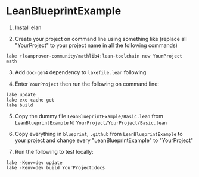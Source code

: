 # LeanBlueprintExample

1. Install elan

2. Create your project on command line using something like (replace all "YourProject" to your project name in all the following commands)

```
lake +leanprover-community/mathlib4:lean-toolchain new YourProject math
```

3. Add `doc-gen4` dependency to `lakefile.lean` following [](https://github.com/leanprover/doc-gen4#usage)

4. Enter `YourProject` then run the following on command line:

```
lake update
lake exe cache get
lake build
```

5. Copy the dummy file `LeanBlueprintExample/Basic.lean` from `LeanBlueprintExample` to `YourProject/YourProject/Basic.lean`

6. Copy everything in `blueprint`, `.github` from `LeanBlueprintExample` to your project and change every "LeanBlueprintExample" to "YourProject"

7. Run the following to test locally:

```
lake -Kenv=dev update
lake -Kenv=dev build YourProject:docs
```